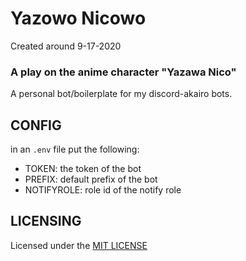 # Yazowo Nicowo
Created around 9-17-2020
### A play on the anime character "Yazawa Nico"

A personal bot/boilerplate for my discord-akairo bots.

## CONFIG

in an `.env` file put the following:

- TOKEN: the token of the bot
- PREFIX: default prefix of the bot
- NOTIFYROLE: role id of the notify role

## LICENSING

Licensed under the [MIT LICENSE](https://github.com/zaida04/YazowoNicowo/blob/master/LICENSE)
